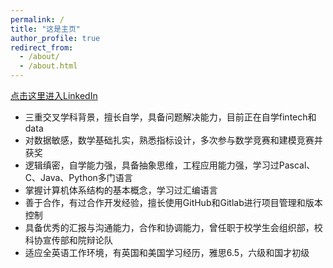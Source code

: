 ```yaml
---
permalink: /
title: "这是主页"
author_profile: true
redirect_from: 
  - /about/
  - /about.html
---
```


[点击这里进入LinkedIn](https://www.linkedin.com/in/tianzefei/)  

* 三重交叉学科背景，擅长自学，具备问题解决能力，目前正在自学fintech和data
* 对数据敏感，数学基础扎实，熟悉指标设计，多次参与数学竞赛和建模竞赛并获奖
* 逻辑缜密，自学能力强，具备抽象思维，工程应用能力强，学习过Pascal、C、Java、Python多门语言
* 掌握计算机体系结构的基本概念，学习过汇编语言
* 善于合作，有过合作开发经验，擅长使用GitHub和Gitlab进行项目管理和版本控制
* 具备优秀的汇报与沟通能力，合作和协调能力，曾任职于校学生会组织部，校科协宣传部和院辩论队
* 适应全英语工作环境，有英国和美国学习经历，雅思6.5，六级和国才初级



